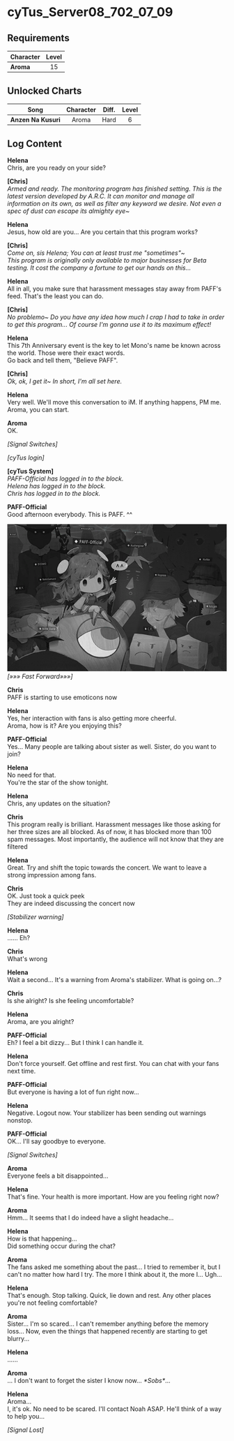 # cyTus_Server08_702_07_09
## Requirements
|Character|Level|
|---------|:---:|
|**Aroma**| 15  |

## Unlocked Charts
|       Song        |Character|Diff.|Level|
|-------------------|:-------:|:---:|:---:|
|**Anzen Na Kusuri**|  Aroma  |Hard |  6  |

## Log Content
**Helena**<br>
Chris, are you ready on your side?

**[Chris]**<br>
*Armed and ready. The monitoring program has finished setting. This is the latest version developed by A.R.C. It can monitor and manage all information on its own, as well as filter any keyword we desire. Not even a spec of dust can escape its almighty eye\~*

**Helena**<br>
Jesus, how old are you... Are you certain that this program works?

**[Chris]**<br>
*Come on, sis Helena; You can at least trust me "sometimes"\~<br>
This program is originally only available to major businesses for Beta testing. It cost the company a fortune to get our hands on this...*

**Helena**<br>
All in all, you make sure that harassment messages stay away from PAFF's feed. That's the least you can do.

**[Chris]**<br>
*No problemo\~ Do you have any idea how much I crap I had to take in order to get this program... Of course I'm gonna use it to its maximum effect!*

**Helena**<br>
This 7th Anniversary event is the key to let Mono's name be known across the world. Those were their exact words. <br>
Go back and tell them, "Believe PAFF".

**[Chris]**<br>
*Ok, ok, I get it\~ In short, I'm all set here.*

**Helena**<br>
Very well. We'll move this conversation to iM. If anything happens, PM me.<br>
Aroma, you can start.

**Aroma**<br>
OK.

*[Signal Switches]*

*\[cyTus login\]*

**[cyTus System]**<br>
*PAFF\-Official has logged in to the block.<br>
Helena has logged in to the block.<br>
Chris has logged in to the block.*

**PAFF-Official**<br>
Good afternoon everybody. This is PAFF. ^^

![aos2301.png](./attachments/aos2301.png)
*[»»» Fast Forward»»»]*

**Chris**<br>
PAFF is starting to use emoticons now

**Helena**<br>
Yes, her interaction with fans is also getting more cheerful.<br>
Aroma, how is it? Are you enjoying this?

**PAFF-Official**<br>
Yes... Many people are talking about sister as well. Sister, do you want to join?

**Helena**<br>
No need for that.<br>
You're the star of the show tonight.

**Helena**<br>
Chris, any updates on the situation?

**Chris**<br>
This program really is brilliant. Harassment messages like those asking for her three sizes are all blocked. As of now, it has blocked more than 100 spam messages. Most importantly, the audience will not know that they are filtered

**Helena**<br>
Great. Try and shift the topic towards the concert. We want to leave a strong impression among fans.

**Chris**<br>
OK. Just took a quick peek<br>
They are indeed discussing the concert now

*\[Stabilizer warning\]*

**Helena**<br>
...... Eh?

**Chris**<br>
What's wrong

**Helena**<br>
Wait a second... It's a warning from Aroma's stabilizer. What is going on...?

**Chris**<br>
Is she alright? Is she feeling uncomfortable?

**Helena**<br>
Aroma, are you alright?

**PAFF-Official**<br>
Eh? I feel a bit dizzy... But I think I can handle it.

**Helena**<br>
Don't force yourself. Get offline and rest first. You can chat with your fans next time.

**PAFF-Official**<br>
But everyone is having a lot of fun right now...

**Helena**<br>
Negative. Logout now. Your stabilizer has been sending out warnings nonstop.

**PAFF-Official**<br>
OK... I'll say goodbye to everyone.

*[Signal Switches]*

**Aroma**<br>
Everyone feels a bit disappointed...

**Helena**<br>
That's fine. Your health is more important. How are you feeling right now?

**Aroma**<br>
Hmm... It seems that I do indeed have a slight headache...

**Helena**<br>
How is that happening...<br>
Did something occur during the chat?

**Aroma**<br>
The fans asked me something about the past... I tried to remember it, but I can't no matter how hard I try. The more I think about it, the more I... Ugh...

**Helena**<br>
That's enough. Stop talking. Quick, lie down and rest. Any other places you're not feeling comfortable?

**Aroma**<br>
Sister... I'm so scared... I can't remember anything before the memory loss... Now, even the things that happened recently are starting to get blurry...

**Helena**<br>
......

**Aroma**<br>
... I don't want to forget the sister I know now... *\*Sobs\**...

**Helena**<br>
Aroma...<br>
I, it's ok. No need to be scared. I'll contact Noah ASAP. He'll think of a way to help you...

*[Signal Lost]*
